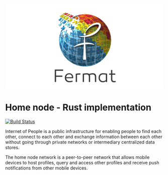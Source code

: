 ![alt text](https://raw.githubusercontent.com/Fermat-ORG/media-kit/00135845a9d1fbe3696c98454834efbd7b4329fb/MediaKit/Logotype/fermat_logo_3D/Fermat_logo_v2_readme_1024x466.png "Fermat Logo")

# Home node - Rust implementation

[![Build Status](https://travis-ci.org/Fermat-ORG/rust-iop-profile-server.svg?branch=master)](https://travis-ci.org/Fermat-ORG/rust-iop-profile-server)

Internet of People is a public infrastructure for enabling people to find each
other, connect to each other and exchange information between each other without
going through private networks or intermediary centralized data stores.

The home node network is a peer-to-peer network that allows mobile devices to
host profiles, query and access other profiles and receive push notifications
from other mobile devices.
